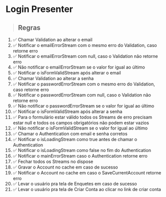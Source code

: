 # Login Presenter

> ## Regras

1. ✅ Chamar Validation ao alterar o email
2. ✅ Notificar o emailErrorStream com o mesmo erro do Validation, caso retorne erro
3. ✅ Notificar o emailErrorStream com null, caso o Validation não retorne erro
4. ✅ Não notificar o emailErrorStream se o valor for igual ao último
5. ✅ Notificar o isFormValidStream após alterar o email
6. ✅ Chamar Validation ao alterar a senha
7. ✅ Notificar o passwordErrorStream com o mesmo erro do Validation, caso retorne erro
8. ✅ Notificar o passwordErrorStream com null, caso o Validation não retorne erro
9. ✅ Não notificar o passwordErrorStream se o valor for igual ao último
10. ✅ Notificar o isFormValidStream após alterar a senha
11. ✅ Para o formulário estar válido todos os Streams de erro precisam estar null e todos os campos obrigatórios não podem estar vazios
12. ✅ Não notificar o isFormValidStream se o valor for igual ao último
13. ✅ Chamar o Authentication com email e senha corretos
14. ✅ Notificar o isLoadingStream como true antes de chamar o Authentication
15. ✅ Notificar o isLoadingStream como false no fim do Authentication
16. ✅ Notificar o mainErrorStream caso o Authentication retorne erro
17. ✅ Fechar todos os Streams no dispose
18. ✅ Gravar o Account no cache em caso de sucesso
19. ✅ Notificar o Account no cache em caso o SaveCurrentAccount retorne erro
20. ✅ Levar o usuário pra tela de Enquetes em caso de sucesso
21. ✅ Levar o usuário pra tela de Criar Conta ao clicar no link de criar conta
